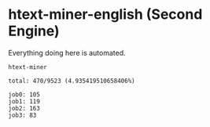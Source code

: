 # htext-miner-english (Second Engine)

Everything doing here is automated.

```
htext-miner

total: 470/9523 (4.935419510658406%)

job0: 105
job1: 119
job2: 163
job3: 83
```